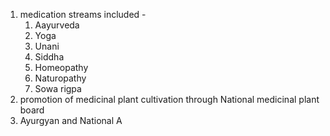 1. medication streams included - 
	1. Aayurveda
	2. Yoga
	3. Unani
	4. Siddha
	5. Homeopathy
	6. Naturopathy
	7. Sowa rigpa
2. promotion of medicinal plant cultivation through National medicinal plant board
3. Ayurgyan and National A



